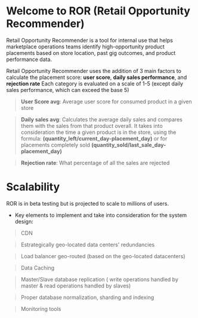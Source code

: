 # Welcome to ROR (Retail Opportunity Recommender)

Retail Opportunity Recommender is a tool for internal use that helps  marketplace operations teams identify high-opportunity product placements based on store location, past gig outcomes, and product performance data.

Retail Opportunity Recommender uses the addition of 3 main factors to calculate the placement score: **user score**, **daily sales performance**, and **rejection rate**
Each category is evaluated on a scale of 1-5 (except daily sales performance, which can exceed the base 5)
>**User Score avg**: Average user score for  consumed product in a given store

>**Daily sales avg**: Calculates the average daily sales and compares them with the sales from that product overall. It takes into consideration the time a given product is in the store, 
using the formula:
**(quantity_left/current_day-placement_day)**
or for placements completely  sold 
**(quantity_sold/last_sale_day-placement_day)** 

>**Rejection rate**: What percentage of all the sales are rejected


# Scalability

ROR is in beta testing but is projected to scale to millions of users.
- Key elements to  implement and take into consideration for the system design:

>CDN 

>Estrategically geo-located data centers' redundancies

>Load balancer geo-routed (based on the geo-located datacenters)

>Data Caching 

>Master/Slave database replication ( write operations handled by master & read operations handled by slaves)

>Proper database normalization, sharding and indexing

>Monitoring tools
